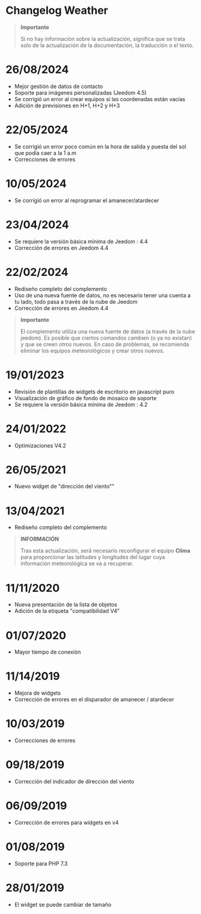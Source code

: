 # Changelog Weather

>**Importante**
>
>Si no hay información sobre la actualización, significa que se trata solo de la actualización de la documentación, la traducción o el texto.

# 26/08/2024

- Mejor gestión de datos de contacto
- Soporte para imágenes personalizadas (Jeedom 4.5)
- Se corrigió un error al crear equipos si las coordenadas están vacías
- Adición de previsiones en H+1, H+2 y H+3

# 22/05/2024

- Se corrigió un error poco común en la hora de salida y puesta del sol que podía caer a la 1 a.m
- Correcciones de errores

# 10/05/2024

- Se corrigió un error al reprogramar el amanecer/atardecer

# 23/04/2024

- Se requiere la versión básica mínima de Jeedom : 4.4
- Corrección de errores en Jeedom 4.4

# 22/02/2024

- Rediseño completo del complemento
- Uso de una nueva fuente de datos, no es necesario tener una cuenta a tu lado, todo pasa a través de la nube de Jeedom
- Corrección de errores en Jeedom 4.4

>**Importante**
>
>El complemento utiliza una nueva fuente de datos (a través de la nube jeedom). Es posible que ciertos comandos cambien (o ya no existan) y que se creen otros nuevos. En caso de problemas, se recomienda eliminar los equipos meteorológicos y crear otros nuevos.

# 19/01/2023

- Revisión de plantillas de widgets de escritorio en javascript puro
- Visualización de gráfico de fondo de mosaico de soporte
- Se requiere la versión básica mínima de Jeedom : 4.2

# 24/01/2022

- Optimizaciones V4.2

# 26/05/2021

- Nuevo widget de "dirección del viento""

# 13/04/2021

- Rediseño completo del complemento

>**INFORMACIÓN**
>
>Tras esta actualización, será necesario reconfigurar el equipo **Clima** para proporcionar las latitudes y longitudes del lugar cuya información meteorológica se va a recuperar.

# 11/11/2020

- Nueva presentación de la lista de objetos
- Adición de la etiqueta "compatibilidad V4"

# 01/07/2020

- Mayor tiempo de conexión

# 11/14/2019

- Mejora de widgets
- Corrección de errores en el disparador de amanecer / atardecer

# 10/03/2019

- Correcciones de errores

# 09/18/2019

- Corrección del indicador de dirección del viento

# 06/09/2019

- Corrección de errores para widgets en v4

# 01/08/2019

- Soporte para PHP 7.3

# 28/01/2019

- El widget se puede cambiar de tamaño
